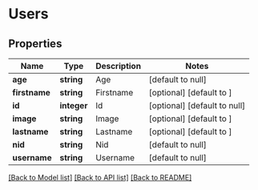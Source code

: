 # Users

## Properties
Name | Type | Description | Notes
------------ | ------------- | ------------- | -------------
**age** | **string** | Age | [default to null]
**firstname** | **string** | Firstname | [optional] [default to ]
**id** | **integer** | Id | [optional] [default to null]
**image** | **string** | Image | [optional] [default to ]
**lastname** | **string** | Lastname | [optional] [default to ]
**nid** | **string** | Nid | [default to null]
**username** | **string** | Username | [default to null]

[[Back to Model list]](../README.md#documentation-for-models) [[Back to API list]](../README.md#documentation-for-api-endpoints) [[Back to README]](../README.md)


